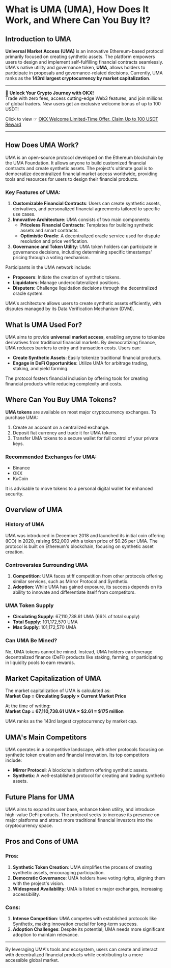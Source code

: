 # What is UMA (UMA), How Does It Work, and Where Can You Buy It?

## Introduction to UMA

**Universal Market Access (UMA)** is an innovative Ethereum-based protocol primarily focused on creating synthetic assets. The platform empowers users to design and implement self-fulfilling financial contracts seamlessly. UMA's native utility and governance token, **UMA**, allows holders to participate in proposals and governance-related decisions. Currently, UMA ranks as the **143rd largest cryptocurrency by market capitalization**.

---

🚀 **Unlock Your Crypto Journey with OKX!**  
Trade with zero fees, access cutting-edge Web3 features, and join millions of global traders. New users get an exclusive welcome bonus of up to 100 USDT!  

Click to view ☞ [OKX Welcome Limited-Time Offer, Claim Up to 100 USDT Reward](https://bit.ly/OKXe)  

---

## How Does UMA Work?

UMA is an open-source protocol developed on the Ethereum blockchain by the UMA Foundation. It allows anyone to build customized financial contracts and create synthetic assets. The project's ultimate goal is to democratize decentralized financial market access worldwide, providing tools and resources for users to design their financial products.

### Key Features of UMA:
1. **Customizable Financial Contracts**: Users can create synthetic assets, derivatives, and personalized financial agreements tailored to specific use cases.
2. **Innovative Architecture**: UMA consists of two main components:
   - **Priceless Financial Contracts**: Templates for building synthetic assets and smart contracts.
   - **Optimistic Oracle**: A decentralized oracle service used for dispute resolution and price verification.
3. **Governance and Token Utility**: UMA token holders can participate in governance decisions, including determining specific timestamps' pricing through a voting mechanism.

Participants in the UMA network include:
- **Proposers**: Initiate the creation of synthetic tokens.
- **Liquidators**: Manage undercollateralized positions.
- **Disputers**: Challenge liquidation decisions through the decentralized oracle system.

UMA's architecture allows users to create synthetic assets efficiently, with disputes managed by its Data Verification Mechanism (DVM).

## What Is UMA Used For?

UMA aims to provide **universal market access**, enabling anyone to tokenize derivatives from traditional financial markets. By democratizing finance, UMA reduces barriers to entry and transaction costs. Users can:
- **Create Synthetic Assets**: Easily tokenize traditional financial products.
- **Engage in DeFi Opportunities**: Utilize UMA for arbitrage trading, staking, and yield farming.

The protocol fosters financial inclusion by offering tools for creating financial products while reducing complexity and costs.

## Where Can You Buy UMA Tokens?

**UMA tokens** are available on most major cryptocurrency exchanges. To purchase UMA:
1. Create an account on a centralized exchange.
2. Deposit fiat currency and trade it for UMA tokens.
3. Transfer UMA tokens to a secure wallet for full control of your private keys.

### Recommended Exchanges for UMA:
- Binance
- OKX
- KuCoin

It is advisable to move tokens to a personal digital wallet for enhanced security.

## Overview of UMA

### History of UMA
UMA was introduced in December 2018 and launched its initial coin offering (ICO) in 2020, raising $52,000 with a token price of $0.26 per UMA. The protocol is built on Ethereum's blockchain, focusing on synthetic asset creation.

### Controversies Surrounding UMA
1. **Competition**: UMA faces stiff competition from other protocols offering similar services, such as Mirror Protocol and Synthetix.
2. **Adoption**: While UMA has gained exposure, its success depends on its ability to innovate and differentiate itself from competitors.

### UMA Token Supply
- **Circulating Supply**: 67,110,738.61 UMA (66% of total supply)
- **Total Supply**: 101,172,570 UMA
- **Max Supply**: 101,172,570 UMA

### Can UMA Be Mined?
No, UMA tokens cannot be mined. Instead, UMA holders can leverage decentralized finance (DeFi) products like staking, farming, or participating in liquidity pools to earn rewards.

## Market Capitalization of UMA

The market capitalization of UMA is calculated as:  
**Market Cap = Circulating Supply × Current Market Price**

At the time of writing:  
**Market Cap = 67,110,738.61 UMA × $2.61 = $175 million**  

UMA ranks as the 143rd largest cryptocurrency by market cap.

## UMA's Main Competitors

UMA operates in a competitive landscape, with other protocols focusing on synthetic token creation and financial innovation. Its top competitors include:
- **Mirror Protocol**: A blockchain platform offering synthetic assets.
- **Synthetix**: A well-established protocol for creating and trading synthetic assets.

## Future Plans for UMA

UMA aims to expand its user base, enhance token utility, and introduce high-value DeFi products. The protocol seeks to increase its presence on major platforms and attract more traditional financial investors into the cryptocurrency space.

## Pros and Cons of UMA

### Pros:
1. **Synthetic Token Creation**: UMA simplifies the process of creating synthetic assets, encouraging participation.
2. **Democratic Governance**: UMA holders have voting rights, aligning them with the project's vision.
3. **Widespread Availability**: UMA is listed on major exchanges, increasing accessibility.

### Cons:
1. **Intense Competition**: UMA competes with established protocols like Synthetix, making innovation crucial for long-term success.
2. **Adoption Challenges**: Despite its potential, UMA needs more significant adoption to maintain relevance.

---

By leveraging UMA's tools and ecosystem, users can create and interact with decentralized financial products while contributing to a more accessible global market.
